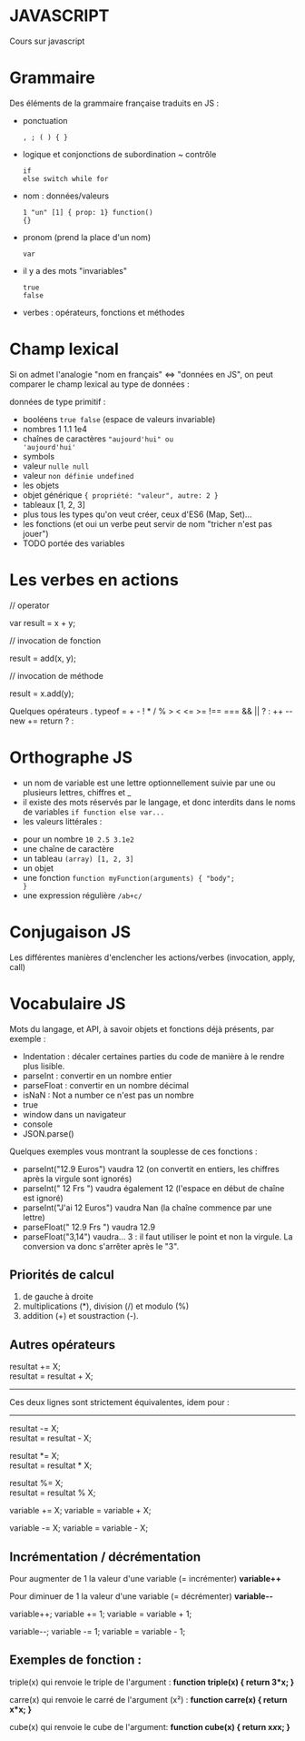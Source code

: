 # JAVASCRIPT
Cours sur javascript

Grammaire
=
Des éléments de la grammaire française traduits en JS :

+ ponctuation <pre><code>, ; ( ) { }</pre></code>

+ logique et conjonctions de subordination ~ contrôle <pre><code>if else switch while for</pre></code>

+ nom : données/valeurs <pre><code>1 "un" [1] { prop: 1} function() {}</pre></code>

+ pronom (prend la place d'un nom) <pre><code>var</pre></code>

+ il y a des mots "invariables" <pre><code>true false</pre></code>

+ verbes : opérateurs, fonctions et méthodes  

Champ lexical
=
Si on admet l'analogie "nom en français" <=> "données en JS", on peut comparer le champ lexical au type de données :

données de type primitif :
+ booléens <code>true false</code> (espace de valeurs invariable)
+ nombres 1 1.1 1e4
+ chaînes de caractères <code>"aujourd'hui" ou 'aujourd\'hui'</code>
+ symbols
+ valeur <code>nulle null</code>
+ valeur <code>non définie undefined</code>
+ les objets
+ objet générique <code>{ propriété: "valeur", autre: 2 }</code>
+ tableaux [1, 2, 3]
+ plus tous les types qu'on veut créer, ceux d'ES6 (Map, Set)...
+ les fonctions (et oui un verbe peut servir de nom "tricher n'est pas jouer")
+ TODO portée des variables

Les verbes en actions
=
// operator

var result = x + y;

// invocation de fonction

result = add(x, y);

// invocation de méthode

result = x.add(y);

Quelques opérateurs . typeof = + - ! * / % > < <= >= !== === && || ? : ++ -- new += return ? :

Orthographe JS
=
+ un nom de variable est une lettre optionnellement suivie par une ou plusieurs lettres, chiffres et _
+ il existe des mots réservés par le langage, et donc interdits dans le noms de variables <code>if function else var...</code>
+ les valeurs littérales :
 - pour un nombre <code>10 2.5 3.1e2</code>
 - une chaîne de caractère
- un tableau <code>(array) [1, 2, 3]</code>
 - un objet
 - une fonction <code>function myFunction(arguments) { "body"; }</code>
 - une expression régulière <code>/ab+c/</code>

Conjugaison JS
=
Les différentes manières d'enclencher les actions/verbes (invocation, apply, call)

Vocabulaire JS
=
Mots du langage, et API, à savoir objets et fonctions déjà présents, par exemple :

* Indentation : décaler certaines parties du code de manière à le rendre plus lisible.
* parseInt : convertir en un nombre entier
* parseFloat : convertir en un nombre décimal
* isNaN : Not a number ce n'est pas un nombre
* true
* window dans un navigateur
* console
* JSON.parse()

Quelques exemples vous montrant la souplesse de ces fonctions :

* parseInt("12.9 Euros") vaudra 12 (on convertit en entiers, les chiffres après la virgule sont ignorés)
* parseInt(" 12 Frs ") vaudra également 12 (l'espace en début de chaîne est ignoré)
* parseInt("J'ai 12 Euros") vaudra Nan (la chaîne commence par une lettre)
* parseFloat(" 12.9 Frs ") vaudra 12.9
* parseFloat("3,14") vaudra... 3 : il faut utiliser le point et non la virgule. La conversion va donc s'arrêter après le "3".

Priorités de calcul
-
1. de gauche à droite
2. multiplications (*), division (/) et modulo (%)
3. addition (+) et soustraction (-).

Autres opérateurs
-
resultat += X;   
resultat = resultat + X;
***
Ces deux lignes sont strictement équivalentes, idem pour :
***
resultat -= X;   
resultat = resultat - X;

resultat *= X;   
resultat = resultat * X;

resultat %= X;   
resultat = resultat % X;

variable += X;
variable = variable + X;

variable -= X;
variable = variable - X;

Incrémentation / décrémentation
-
Pour augmenter de 1 la valeur d'une variable (= incrémenter) **variable++**

Pour diminuer de 1 la valeur d'une variable (= décrémenter) **variable--**

variable++; 
variable += 1; 
variable = variable + 1;


variable--; 
variable -= 1; 
variable = variable - 1;

Exemples de fonction :
-
triple(x) qui renvoie le triple de l'argument : **function triple(x) { return 3*x; }**

carre(x) qui renvoie le carré de l'argument (x²) :  **function carre(x) { return x*x; }**

cube(x) qui renvoie le cube de l'argument: **function cube(x) { return x*x*x; }**







